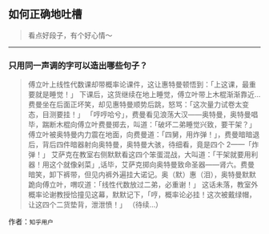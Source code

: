 ## 如何正确地吐槽

> 看点好段子，有个好心情～


 
---

### 只用同一声调的字可以造出哪些句子？

> 傅立叶上线性代数课却带概率论课件，这让惠特曼顿悟到：「上这课，最重要就是睡觉！」
> 下课后，这货继续在地上睡觉，傅立叶带上木棍渐渐靠近…
> 费曼坐在后面正坏笑，却见惠特曼顺势后跳，怒骂：「这次量力试卷太变态，目测要挂！」
> 「哼哼哈兮」，费曼看见浪荡大汉——奥特曼，奥特曼唱毕，踹断木棍向傅立叶费曼掷去，叫道：「破坏二弟睡觉兴致，要干架？」
> 傅立叶被奥特曼内力震在地面，向费曼道：「四舅，用炸弹！」，费曼暗暗退后，背后四件暗器射向奥特曼，奥特曼大骇，待细看，竟是四个 2——「炸弹！」
> 艾萨克在教室右侧默默看这四个笨蛋混战，大叫道：「干架就要用利器！用这个就像剁菜」,话毕，艾萨克掷向奥特曼致命圣器——肾六。费曼暗笑，卸下裤带，但见内裤外遍挂大诺记。奥（默）惠（泪），奥特曼默默跪向傅立叶，喟叹道：「线性代数放过二弟，必重谢！」
> 这话未落，教室外概率论谢教授恰撞见这幕，默默记下，「哼，概率论必挂！这次被戴绿帽，让这四个二货垫背，泄泄愤！」
> （待续…）


作者：`知乎用户`